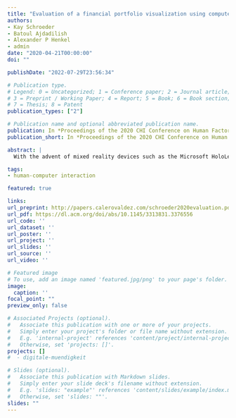 ```yaml
---
title: "Evaluation of a financial portfolio visualization using computer displays and mixed reality devices with domain experts"
authors:
- Kay Schroeder
- Batoul Ajdadilish
- Alexander P Henkel
- admin
date: "2020-04-21T00:00:00"
doi: ""

publishDate: "2022-07-29T23:56:34"

# Publication type.
# Legend: 0 = Uncategorized; 1 = Conference paper; 2 = Journal article;
# 3 = Preprint / Working Paper; 4 = Report; 5 = Book; 6 = Book section;
# 7 = Thesis; 8 = Patent
publication_types: ["2"]

# Publication name and optional abbreviated publication name.
publication: In *Proceedings of the 2020 CHI Conference on Human Factors in Computing Systems*
publication_short: In *Proceedings of the 2020 CHI Conference on Human Factors in Computing Systems*

abstract: |
  With the advent of mixed reality devices such as the Microsoft HoloLens, developers have been faced with the challenge to utilize the third dimension in information visualization effectively. Research on stereoscopic devices has shown that three-dimensional representation can improve accuracy in specific tasks (eg, network visualization). Yet, so far the field has remained mute on the underlying mechanism. Our study systematically investigates the differences in user perception between a regular monitor and a mixed reality device. In a real-life within-subject experiment in the field with twenty-eight investment bankers, we assessed subjective and objective task performance with two-and three-dimensional systems, respectively. We tested accuracy with regard to position, size, and color using single and combined tasks. Our results do not show a significant difference in accuracy between mixed-reality and standard …

tags:
- human-computer interaction

featured: true

links:
url_preprint: http://papers.calerovaldez.com/schroeder2020evaluation.pdf
url_pdf: https://dl.acm.org/doi/abs/10.1145/3313831.3376556
url_code: ''
url_dataset: ''
url_poster: ''
url_project: ''
url_slides: ''
url_source: ''
url_video: ''

# Featured image
# To use, add an image named 'featured.jpg/png' to your page's folder.
image:
  caption: ''
focal_point: ""
preview_only: false

# Associated Projects (optional).
#   Associate this publication with one or more of your projects.
#   Simply enter your project's folder or file name without extension.
#   E.g. 'internal-project' references 'content/project/internal-project/index.md'.
#   Otherwise, set 'projects: []'.
projects: []
#  - digitale-muendigkeit

# Slides (optional).
#   Associate this publication with Markdown slides.
#   Simply enter your slide deck's filename without extension.
#   E.g. 'slides: "example"' references 'content/slides/example/index.md'.
#   Otherwise, set 'slides: ""'.
slides: ""
---
```



